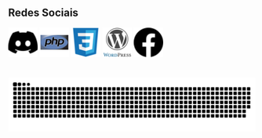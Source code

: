 ## Redes Sociais

<div>
  <img alt="discord" src="./icons/discord.svg" width="60" height="60" />
  <img alt="php" src="./icons/php-original.svg" width="60" height="60" />
  <img alt="css" src="./icons/css3-original.svg" width="60" height="60" />
  <img alt="wp" src="./icons/wordpress-original.svg" width="60" height="60" />
  <img alt="face" src="./icons/facebook.svg" width="60" height="60" />
</div>

#


#
<picture>
  <source media="(prefers-color-scheme: dark)" srcset="github-contribution-grid-snake-dark.svg" />
  <source media="(prefers-color-scheme: light)" srcset="github-contribution-grid-snake.svg" />
  <img alt="github-snake" src="github-contribution-grid-snake-dark.svg" />
</picture>

#
